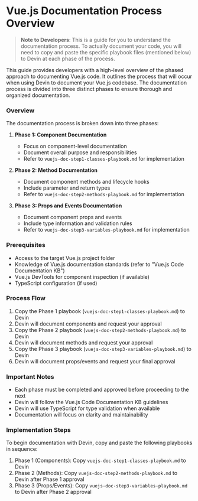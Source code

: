 # Vue.js Documentation Process Overview

> **Note to Developers**: This is a guide for you to understand the documentation process. To actually document your code, you will need to copy and paste the specific playbook files (mentioned below) to Devin at each phase of the process.

This guide provides developers with a high-level overview of the phased approach to documenting Vue.js code. It outlines the process that will occur when using Devin to document your Vue.js codebase. The documentation process is divided into three distinct phases to ensure thorough and organized documentation.

### Overview

The documentation process is broken down into three phases:

1. **Phase 1: Component Documentation**
   - Focus on component-level documentation
   - Document overall purpose and responsibilities
   - Refer to `vuejs-doc-step1-classes-playbook.md` for implementation

2. **Phase 2: Method Documentation**
   - Document component methods and lifecycle hooks
   - Include parameter and return types
   - Refer to `vuejs-doc-step2-methods-playbook.md` for implementation

3. **Phase 3: Props and Events Documentation**
   - Document component props and events
   - Include type information and validation rules
   - Refer to `vuejs-doc-step3-variables-playbook.md` for implementation

### Prerequisites
- Access to the target Vue.js project folder
- Knowledge of Vue.js documentation standards (refer to "Vue.js Code Documentation KB")
- Vue.js DevTools for component inspection (if available)
- TypeScript configuration (if used)


### Process Flow
1. Copy the Phase 1 playbook (`vuejs-doc-step1-classes-playbook.md`) to Devin
2. Devin will document components and request your approval
3. Copy the Phase 2 playbook (`vuejs-doc-step2-methods-playbook.md`) to Devin
4. Devin will document methods and request your approval
5. Copy the Phase 3 playbook (`vuejs-doc-step3-variables-playbook.md`) to Devin
6. Devin will document props/events and request your final approval

### Important Notes
- Each phase must be completed and approved before proceeding to the next
- Devin will follow the Vue.js Code Documentation KB guidelines
- Devin will use TypeScript for type validation when available
- Documentation will focus on clarity and maintainability

### Implementation Steps
To begin documentation with Devin, copy and paste the following playbooks in sequence:
1. Phase 1 (Components): Copy `vuejs-doc-step1-classes-playbook.md` to Devin
2. Phase 2 (Methods): Copy `vuejs-doc-step2-methods-playbook.md` to Devin after Phase 1 approval
3. Phase 3 (Props/Events): Copy `vuejs-doc-step3-variables-playbook.md` to Devin after Phase 2 approval
